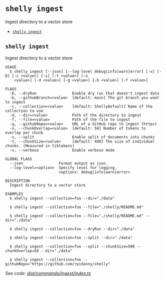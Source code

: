 `shelly ingest`
===============

Ingest directory to a vector store

* [`shelly ingest`](#shelly-ingest)

## `shelly ingest`

Ingest directory to a vector store

```
USAGE
  $ shelly ingest [--json] [--log-level debug|info|warn|error] [-v] [-D] [-c <value>] [-s] [-t <value>] [-o
    <value>] [-d <value>] [-g <value>] [-b <value>] [-f <value>]

FLAGS
  -D, --dryRun                Enable dry run that doesn't ingest data
  -b, --githubBranch=<value>  [default: main] The git branch you want to ingest
  -c, --collection=<value>    [default: ShellyDefault] Name of the collection to use
  -d, --dir=<value>           Path of the directory to ingest
  -f, --file=<value>          Path of the file to ingest
  -g, --githubRepo=<value>    URL of a GitHub repo to ingest (https)
  -o, --chunkOverlap=<value>  [default: 50] Number of tokens to overlap per chunk
  -s, --split                 Enable split of documents into chunks
  -t, --chunkSize=<value>     [default: 400] The size of individual chunks. (Measured in tiktokens)
  -v, --verbose               Enable verbose mode

GLOBAL FLAGS
  --json                Format output as json.
  --log-level=<option>  Specify level for logging.
                        <options: debug|info|warn|error>

DESCRIPTION
  Ingest directory to a vector store

EXAMPLES
  $ shelly ingest --collection=foo --dir="./data"

  $ shelly ingest --collection=foo --file="./shelly/README.md"

  $ shelly ingest --collection=foo --file="./shelly/README.md" --dir="./data"

  $ shelly ingest --collection=foo --dryRun --dir="./data"

  $ shelly ingest --collection=foo --split --dir="./data"

  $ shelly ingest --collection=foo --split --chunkSize=500 --chunkOverlap=50 --dir="./data"

  $ shelly ingest --collection=foo --githubRepo="https://github.com/rpidanny/shelly"
```

_See code: [dist/commands/ingest/index.ts](https://github.com/rpidanny/shelly/blob/v1.11.1/dist/commands/ingest/index.ts)_
